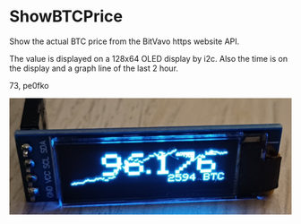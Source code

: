 # ShowBTCPrice

Show the actual BTC price from the BitVavo https website API.

The value is displayed on a 128x64 OLED display by i2c.
Also the time is on the display and a graph line of the last 2 hour.

73, pe0fko

![BTC Display](https://github.com/pe0fko/PIO_ShowBTCPrice/blob/main/OLED_BTC.png?raw=true)

